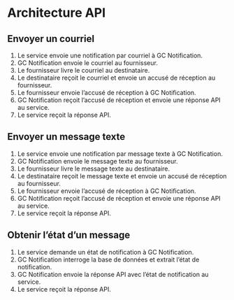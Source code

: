 # Architecture API

## Envoyer un courriel

1. Le service envoie une notification par courriel à GC Notification.
1. GC Notification envoie le courriel au fournisseur.
1. Le fournisseur livre le courriel au destinataire.
1. Le destinataire reçoit le courriel et envoie un accusé de réception au fournisseur.
1. Le fournisseur envoie l’accusé de réception à GC Notification.
1. GC Notification reçoit l’accusé de réception et envoie une réponse API au service.
1. Le service reçoit la réponse API.

## Envoyer un message texte

1. Le service envoie une notification par message texte à GC Notification.
1. GC Notification envoie le message texte au fournisseur.
1. Le fournisseur livre le message texte au destinataire.
1. Le destinataire reçoit le message texte et envoie un accusé de réception au fournisseur.
1. Le fournisseur envoie l’accusé de réception à GC Notification.
1. GC Notification reçoit l’accusé de réception et envoie une réponse API au service.
1. Le service reçoit la réponse API.

## Obtenir l’état d’un message

1. Le service demande un état de notification à GC Notification.
1. GC Notification interroge la base de données et extrait l’état de notification.
1. GC Notification envoie la réponse API avec l’état de notification au service.
1. Le service reçoit la réponse API.
